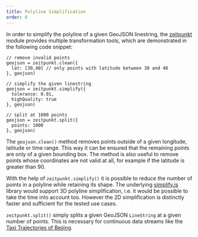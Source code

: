 ```yaml
---
title: Polyline Simplification
order: 6
---
```


In order to simplify the polyline of a given GeoJSON linestring, the [zeitpunkt](#source-code-zeitpunkt) module provides multiple transformation tools, which are demonstrated in the following code snippet:

    // remove invalid points
    geojson = zeitpunkt.clean({
      lat: [30,40] // only points with latitude between 30 and 40
    }, geojson)

    // simplify the given linestring
    geojson = zeitpunkt.simplify({
      tolerance: 0.01,
      highQuality: true
    }, geojson)

    // split at 1000 points
    geojson = zeitpunkt.split({
      points: 1000
    }, geojson)

The `geojson.clean()` method removes points outside of a given longitude, latitude or time range. This way it can be ensured that the remaining points are only of a given bounding box. The method is also useful to remove points whose coordinates are not valid at all, for example if the latitude is greater than 90.

With the help of `zeitpunkt.simplify()` it is possible to reduce the number of points in a polyline while retaining its shape. The underlying [simplify.js](https://github.com/mourner/simplify-js) library would support 3D polyline simplification, i.e. it would be possible to take the time into account too. However the 2D simplification is distinctly faster and sufficient for the tested use cases.

`zeitpunkt.split()` simply splits a given GeoJSON `LineString` at a given number of points. This is necessary for continuous data streams like the [Taxi Trajectories of Beijing](http://research.microsoft.com/apps/pubs/?id=152883).
